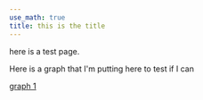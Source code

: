 ```yaml
---
use_math: true
title: this is the title
---
```


here is a test page.

Here is a graph that I'm putting here to test if I can

[graph 1](images/testgraph.png "here is a graph")
